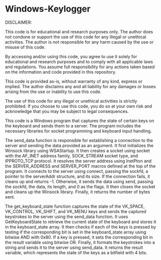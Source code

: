 # Windows-Keylogger

DISCLAIMER:

This code is for educational and research purposes only. The author does not condone or support the use of this code for any illegal or unethical activities. The author is not responsible for any harm caused by the use or misuse of this code.

By accessing and/or using this code, you agree to use it solely for educational and research purposes and to comply with all applicable laws and regulations. You assume full responsibility for any actions taken based on the information and code provided in this repository.

This code is provided as-is, without warranty of any kind, express or implied. The author disclaims any and all liability for any damages or losses arising from the use or inability to use this code.

The use of this code for any illegal or unethical activities is strictly prohibited. If you choose to use this code, you do so at your own risk and acknowledge that you may be subject to legal consequences.









This code is a Windows program that captures the state of certain keys on the keyboard and sends them to a server. The program includes the necessary libraries for socket programming and keyboard input handling.

The send_data function is responsible for establishing a connection to the server and sending the data provided as an argument. It first initializes the Winsock library using WSAStartup. It then creates a socket using socket with the AF_INET address family, SOCK_STREAM socket type, and IPPROTO_TCP protocol. It resolves the server address using InetPton and the SERVER_ADDRESS and SERVER_PORT macros defined at the top of the program. It connects to the server using connect, passing the sockfd, a pointer to the serverAddr structure, and its size. If the connection fails, it cleans up and returns -1. Otherwise, it sends the data using send, passing the sockfd, the data, its length, and 0 as the flags. It then closes the socket and cleans up the Winsock library. Finally, it returns the number of bytes sent.

The get_keyboard_state function captures the state of the VK_SPACE, VK_CONTROL, VK_SHIFT, and VK_MENU keys and sends the captured keystrokes to the server using the send_data function. It uses GetKeyboardState to retrieve the current state of the keyboard and stores it in the keyboard_state array. It then checks if each of the keys is pressed by testing if the corresponding bit is set in the keyboard_state array using bitwise AND with 0x80. If a key is pressed, it sets the corresponding bit in the result variable using bitwise OR. Finally, it formats the keystrokes into a string and sends it to the server using send_data. It returns the result variable, which represents the state of the keys as a bitfield with 4 bits.
